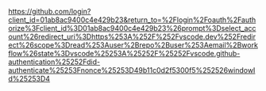 [https://github.com/login?client_id=01ab8ac9400c4e429b23&return_to=%2Flogin%2Foauth%2Fauthorize%3Fclient_id%3D01ab8ac9400c4e429b23%26prompt%3Dselect_account%26redirect_uri%3Dhttps%253A%252F%252Fvscode.dev%252Fredirect%26scope%3Dread%253Auser%2Brepo%2Buser%253Aemail%2Bworkflow%26state%3Dvscode%25253A%25252F%25252Fvscode.github-authentication%25252Fdid-authenticate%25253Fnonce%25253D49b11c0d2f5300f5%252526windowId%25253D4
](https://github.com/login?client_id=01ab8ac9400c4e429b23&return_to=%2Flogin%2Foauth%2Fauthorize%3Fclient_id%3D01ab8ac9400c4e429b23%26redirect_uri%3Dhttps%253A%252F%252Fvscode.dev%252Fredirect%26scope%3Dread%253Auser%2Brepo%2Buser%253Aemail%2Bworkflow%26state%3Dvscode%25253A%25252F%25252Fvscode.github-authentication%25252Fdid-authenticate%25253Fnonce%25253D72793dc94594c0fe%252526windowId%25253D1)
